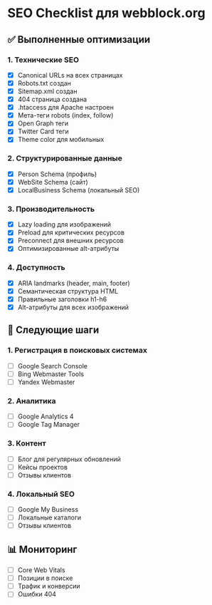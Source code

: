 # SEO Checklist для webblock.org

## ✅ Выполненные оптимизации

### 1. Технические SEO

- [x] Canonical URLs на всех страницах
- [x] Robots.txt создан
- [x] Sitemap.xml создан
- [x] 404 страница создана
- [x] .htaccess для Apache настроен
- [x] Мета-теги robots (index, follow)
- [x] Open Graph теги
- [x] Twitter Card теги
- [x] Theme color для мобильных

### 2. Структурированные данные

- [x] Person Schema (профиль)
- [x] WebSite Schema (сайт)
- [x] LocalBusiness Schema (локальный SEO)

### 3. Производительность

- [x] Lazy loading для изображений
- [x] Preload для критических ресурсов
- [x] Preconnect для внешних ресурсов
- [x] Оптимизированные alt-атрибуты

### 4. Доступность

- [x] ARIA landmarks (header, main, footer)
- [x] Семантическая структура HTML
- [x] Правильные заголовки h1-h6
- [x] Alt-атрибуты для всех изображений

## 🔄 Следующие шаги

### 1. Регистрация в поисковых системах

- [ ] Google Search Console
- [ ] Bing Webmaster Tools
- [ ] Yandex Webmaster

### 2. Аналитика

- [ ] Google Analytics 4
- [ ] Google Tag Manager

### 3. Контент

- [ ] Блог для регулярных обновлений
- [ ] Кейсы проектов
- [ ] Отзывы клиентов

### 4. Локальный SEO

- [ ] Google My Business
- [ ] Локальные каталоги
- [ ] Отзывы клиентов

## 📊 Мониторинг

- [ ] Core Web Vitals
- [ ] Позиции в поиске
- [ ] Трафик и конверсии
- [ ] Ошибки 404
